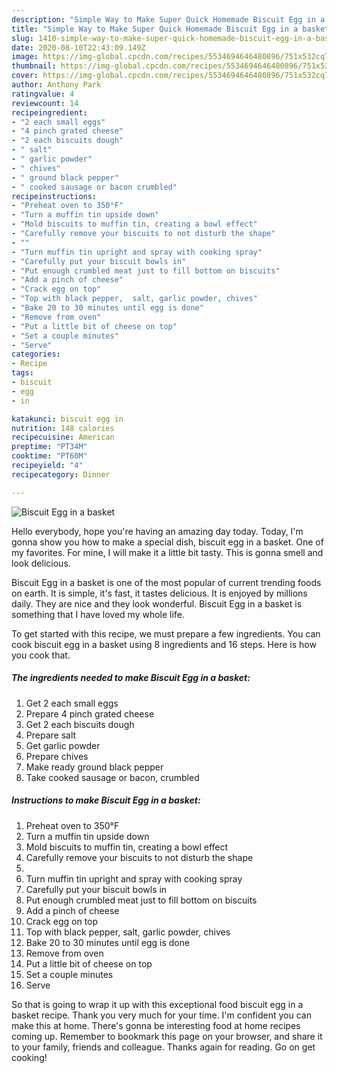 ```yaml
---
description: "Simple Way to Make Super Quick Homemade Biscuit Egg in a basket"
title: "Simple Way to Make Super Quick Homemade Biscuit Egg in a basket"
slug: 1410-simple-way-to-make-super-quick-homemade-biscuit-egg-in-a-basket
date: 2020-08-10T22:43:09.149Z
image: https://img-global.cpcdn.com/recipes/5534694646480896/751x532cq70/biscuit-egg-in-a-basket-recipe-main-photo.jpg
thumbnail: https://img-global.cpcdn.com/recipes/5534694646480896/751x532cq70/biscuit-egg-in-a-basket-recipe-main-photo.jpg
cover: https://img-global.cpcdn.com/recipes/5534694646480896/751x532cq70/biscuit-egg-in-a-basket-recipe-main-photo.jpg
author: Anthony Park
ratingvalue: 4
reviewcount: 14
recipeingredient:
- "2 each small eggs"
- "4 pinch grated cheese"
- "2 each biscuits dough"
- " salt"
- " garlic powder"
- " chives"
- " ground black pepper"
- " cooked sausage or bacon crumbled"
recipeinstructions:
- "Preheat oven to 350°F"
- "Turn a muffin tin upside down"
- "Mold biscuits to muffin tin, creating a bowl effect"
- "Carefully remove your biscuits to not disturb the shape"
- ""
- "Turn muffin tin upright and spray with cooking spray"
- "Carefully put your biscuit bowls in"
- "Put enough crumbled meat just to fill bottom on biscuits"
- "Add a pinch of cheese"
- "Crack egg on top"
- "Top with black pepper,  salt, garlic powder, chives"
- "Bake 20 to 30 minutes until egg is done"
- "Remove from oven"
- "Put a little bit of cheese on top"
- "Set a couple minutes"
- "Serve"
categories:
- Recipe
tags:
- biscuit
- egg
- in

katakunci: biscuit egg in 
nutrition: 148 calories
recipecuisine: American
preptime: "PT34M"
cooktime: "PT60M"
recipeyield: "4"
recipecategory: Dinner

---
```



![Biscuit Egg in a basket](https://img-global.cpcdn.com/recipes/5534694646480896/751x532cq70/biscuit-egg-in-a-basket-recipe-main-photo.jpg)

Hello everybody, hope you're having an amazing day today. Today, I'm gonna show you how to make a special dish, biscuit egg in a basket. One of my favorites. For mine, I will make it a little bit tasty. This is gonna smell and look delicious.



Biscuit Egg in a basket is one of the most popular of current trending foods on earth. It is simple, it's fast, it tastes delicious. It is enjoyed by millions daily. They are nice and they look wonderful. Biscuit Egg in a basket is something that I have loved my whole life.


To get started with this recipe, we must prepare a few ingredients. You can cook biscuit egg in a basket using 8 ingredients and 16 steps. Here is how you cook that.

<!--inarticleads1-->

##### The ingredients needed to make Biscuit Egg in a basket:

1. Get 2 each small eggs
1. Prepare 4 pinch grated cheese
1. Get 2 each biscuits dough
1. Prepare  salt
1. Get  garlic powder
1. Prepare  chives
1. Make ready  ground black pepper
1. Take  cooked sausage or bacon, crumbled




<!--inarticleads2-->

##### Instructions to make Biscuit Egg in a basket:

1. Preheat oven to 350°F
1. Turn a muffin tin upside down
1. Mold biscuits to muffin tin, creating a bowl effect
1. Carefully remove your biscuits to not disturb the shape
1. 
1. Turn muffin tin upright and spray with cooking spray
1. Carefully put your biscuit bowls in
1. Put enough crumbled meat just to fill bottom on biscuits
1. Add a pinch of cheese
1. Crack egg on top
1. Top with black pepper,  salt, garlic powder, chives
1. Bake 20 to 30 minutes until egg is done
1. Remove from oven
1. Put a little bit of cheese on top
1. Set a couple minutes
1. Serve




So that is going to wrap it up with this exceptional food biscuit egg in a basket recipe. Thank you very much for your time. I'm confident you can make this at home. There's gonna be interesting food at home recipes coming up. Remember to bookmark this page on your browser, and share it to your family, friends and colleague. Thanks again for reading. Go on get cooking!
